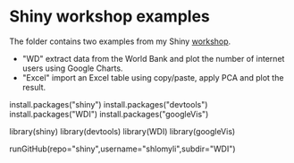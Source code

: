 # Shiny workshop examples
The folder contains two examples from my Shiny [workshop](https://sites.google.com/site/shlomilifshits/home/workshops/taking-a-shine-to-shiny).

* "WD" extract data from the World Bank and plot the number of internet users using Google Charts.
* "Excel" import an Excel table using copy/paste, apply PCA and plot the result.


install.packages("shiny")
install.packages("devtools")
install.packages("WDI")
install.packages("googleVis")

library(shiny)
library(devtools)
library(WDI)
library(googleVis)

runGitHub(repo="shiny",username="shlomyli",subdir="WDI")

